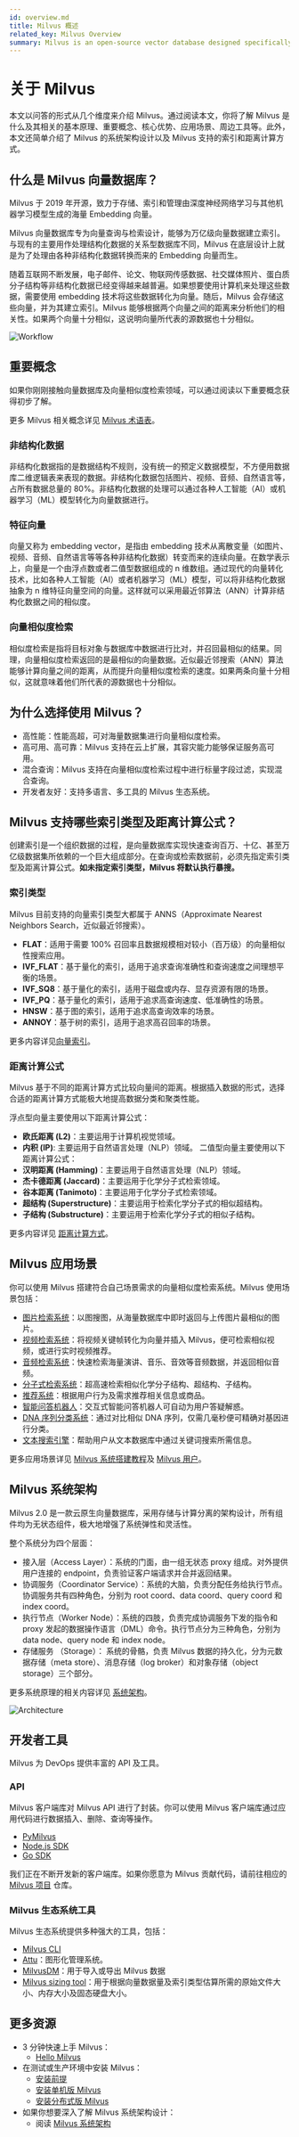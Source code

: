 ```yaml
---
id: overview.md
title: Milvus 概述
related_key: Milvus Overview
summary: Milvus is an open-source vector database designed specifically for AI application development, embeddings similarity search, and MLOps.
---
```


# 关于 Milvus

本文以问答的形式从几个维度来介绍 Milvus。通过阅读本文，你将了解 Milvus 是什么及其相关的基本原理、重要概念、核心优势、应用场景、周边工具等。此外，本文还简单介绍了 Milvus 的系统架构设计以及 Milvus 支持的索引和距离计算方式。

## 什么是 Milvus 向量数据库？

Milvus 于 2019 年开源，致力于存储、索引和管理由深度神经网络学习与其他机器学习模型生成的海量 Embedding 向量。

Milvus 向量数据库专为向量查询与检索设计，能够为万亿级向量数据建立索引。与现有的主要用作处理结构化数据的关系型数据库不同，Milvus 在底层设计上就是为了处理由各种非结构化数据转换而来的 Embedding 向量而生。

随着互联网不断发展，电子邮件、论文、物联网传感数据、社交媒体照片、蛋白质分子结构等非结构化数据已经变得越来越普遍。如果想要使用计算机来处理这些数据，需要使用 embedding 技术将这些数据转化为向量。随后，Milvus 会存储这些向量，并为其建立索引。Milvus 能够根据两个向量之间的距离来分析他们的相关性。如果两个向量十分相似，这说明向量所代表的源数据也十分相似。

![Workflow](../../../assets/milvus_workflow.jpeg "Milvus 数据流程。")

## 重要概念

如果你刚刚接触向量数据库及向量相似度检索领域，可以通过阅读以下重要概念获得初步了解。

更多 Milvus 相关概念详见 [Milvus 术语表](glossary.md)。

### 非结构化数据

非结构化数据指的是数据结构不规则，没有统一的预定义数据模型，不方便用数据库二维逻辑表来表现的数据。非结构化数据包括图片、视频、音频、自然语言等，占所有数据总量的 80%。非结构化数据的处理可以通过各种人工智能（AI）或机器学习（ML）模型转化为向量数据进行。

### 特征向量

向量又称为 embedding vector，是指由 embedding 技术从离散变量（如图片、视频、音频、自然语言等等各种非结构化数据）转变而来的连续向量。在数学表示上，向量是一个由浮点数或者二值型数据组成的 n 维数组。通过现代的向量转化技术，比如各种人工智能（AI）或者机器学习（ML）模型，可以将非结构化数据抽象为 n 维特征向量空间的向量。这样就可以采用最近邻算法（ANN）计算非结构化数据之间的相似度。


### 向量相似度检索

相似度检索是指将目标对象与数据库中数据进行比对，并召回最相似的结果。同理，向量相似度检索返回的是最相似的向量数据。近似最近邻搜索（ANN）算法能够计算向量之间的距离，从而提升向量相似度检索的速度。如果两条向量十分相似，这就意味着他们所代表的源数据也十分相似。

## 为什么选择使用 Milvus？

- 高性能：性能高超，可对海量数据集进行向量相似度检索。
- 高可用、高可靠：Milvus 支持在云上扩展，其容灾能力能够保证服务高可用。
- 混合查询：Milvus 支持在向量相似度检索过程中进行标量字段过滤，实现混合查询。
- 开发者友好：支持多语言、多工具的 Milvus 生态系统。

## Milvus 支持哪些索引类型及距离计算公式？

创建索引是一个组织数据的过程，是向量数据库实现快速查询百万、十亿、甚至万亿级数据集所依赖的一个巨大组成部分。在查询或检索数据前，必须先指定索引类型及距离计算公式。**如未指定索引类型，Milvus 将默认执行暴搜。**

### 索引类型

Milvus 目前支持的向量索引类型大都属于 ANNS（Approximate Nearest Neighbors Search，近似最近邻搜索）。

- **FLAT**：适用于需要 100% 召回率且数据规模相对较小（百万级）的向量相似性搜索应用。
- **IVF_FLAT**：基于量化的索引，适用于追求查询准确性和查询速度之间理想平衡的场景。
- **IVF_SQ8**：基于量化的索引，适用于磁盘或内存、显存资源有限的场景。
- **IVF_PQ**：基于量化的索引，适用于追求高查询速度、低准确性的场景。
- **HNSW**：基于图的索引，适用于追求高查询效率的场景。
- **ANNOY**：基于树的索引，适用于追求高召回率的场景。 

更多内容详见[向量索引](index.md)。


### 距离计算公式

Milvus 基于不同的距离计算方式比较向量间的距离。根据插入数据的形式，选择合适的距离计算方式能极大地提高数据分类和聚类性能。

浮点型向量主要使用以下距离计算公式：

- **欧氏距离 (L2)**：主要运用于计算机视觉领域。
- **内积 (IP)**: 主要运用于自然语言处理（NLP）领域。
二值型向量主要使用以下距离计算公式：
- **汉明距离 (Hamming)**：主要运用于自然语言处理（NLP）领域。
- **杰卡德距离 (Jaccard)**：主要运用于化学分子式检索领域。
- **谷本距离 (Tanimoto)**：主要运用于化学分子式检索领域。
- **超结构 (Superstructure)**：主要运用于检索化学分子式的相似超结构。
- **子结构 (Substructure)**：主要运用于检索化学分子式的相似子结构。

更多内容详见 [距离计算方式](metric.md#floating)。

## Milvus 应用场景

你可以使用 Milvus 搭建符合自己场景需求的向量相似度检索系统。Milvus 使用场景包括：

- [图片检索系统](image_similarity_search.md)：以图搜图，从海量数据库中即时返回与上传图片最相似的图片。
- [视频检索系统](video_similarity_search.md)：将视频关键帧转化为向量并插入 Milvus，便可检索相似视频，或进行实时视频推荐。
- [音频检索系统](audio_similarity_search.md)：快速检索海量演讲、音乐、音效等音频数据，并返回相似音频。
- [分子式检索系统](molecular_similarity_search.md)：超高速检索相似化学分子结构、超结构、子结构。
- [推荐系统](recommendation_system.md)：根据用户行为及需求推荐相关信息或商品。
- [智能问答机器人](question_answering_system.md)：交互式智能问答机器人可自动为用户答疑解惑。
- [DNA 序列分类系统](dna_sequence_classification.md)：通过对比相似 DNA 序列，仅需几毫秒便可精确对基因进行分类。
- [文本搜索引擎](text_search_engine.md)：帮助用户从文本数据库中通过关键词搜索所需信息。

更多应用场景详见 [Milvus 系统搭建教程](https://github.com/milvus-io/bootcamp/tree/master/solutions)及 [Milvus 用户](milvus_adopters.md)。

## Milvus 系统架构

Milvus 2.0 是一款云原生向量数据库，采用存储与计算分离的架构设计，所有组件均为无状态组件，极大地增强了系统弹性和灵活性。

整个系统分为四个层面：

- 接入层（Access Layer）：系统的门面，由一组无状态 proxy 组成。对外提供用户连接的 endpoint，负责验证客户端请求并合并返回结果。
- 协调服务（Coordinator Service）：系统的大脑，负责分配任务给执行节点。协调服务共有四种角色，分别为 root coord、data coord、query coord 和 index coord。
- 执行节点（Worker Node）：系统的四肢，负责完成协调服务下发的指令和 proxy 发起的数据操作语言（DML）命令。执行节点分为三种角色，分别为 data node、query node 和 index node。
- 存储服务 （Storage）： 系统的骨骼，负责 Milvus 数据的持久化，分为元数据存储（meta store）、消息存储（log broker）和对象存储（object storage）三个部分。

更多系统原理的相关内容详见 [系统架构](architecture_overview.md)。


![Architecture](../../../assets/architecture_02.jpg "Milvus 系统架构。")

## 开发者工具

Milvus 为 DevOps 提供丰富的 API 及工具。


### API 

Milvus 客户端库对 Milvus API 进行了封装。你可以使用 Milvus 客户端库通过应用代码进行数据插入、删除、查询等操作。

- [PyMilvus](https://github.com/milvus-io/pymilvus)
- [Node.js SDK](https://github.com/milvus-io/milvus-sdk-node)
- [Go SDK](https://github.com/milvus-io/milvus-sdk-go)

我们正在不断开发新的客户端库。如果你愿意为 Milvus 贡献代码，请前往相应的 [Milvus 项目](https://github.com/milvus-io) 仓库。


### Milvus 生态系统工具 

Milvus 生态系统提供多种强大的工具，包括：

- [Milvus CLI](https://github.com/milvus-io/milvus_cli#overview)
- [Attu](https://github.com/zilliztech/attu)：图形化管理系统。
- [MilvusDM](https://milvus.io/docs/v2.0.0/migrate_overview.md)：用于导入或导出 Milvus 数据
- [Milvus sizing tool](https://milvus.io/tools/sizing/)：用于根据向量数据量及索引类型估算所需的原始文件大小、内存大小及固态硬盘大小。

## 更多资源

- 3 分钟快速上手 Milvus：
  - [Hello Milvus](example_code.md)
- 在测试或生产环境中安装 Milvus：
  - [安装前提](prerequisite-docker.md)
  - [安装单机版 Milvus](install_standalone-docker.md)
  - [安装分布式版 Milvus](install_cluster-docker.md)
- 如果你想要深入了解 Milvus 系统架构设计：
  - 阅读 [Milvus 系统架构](architecture_overview.md)

